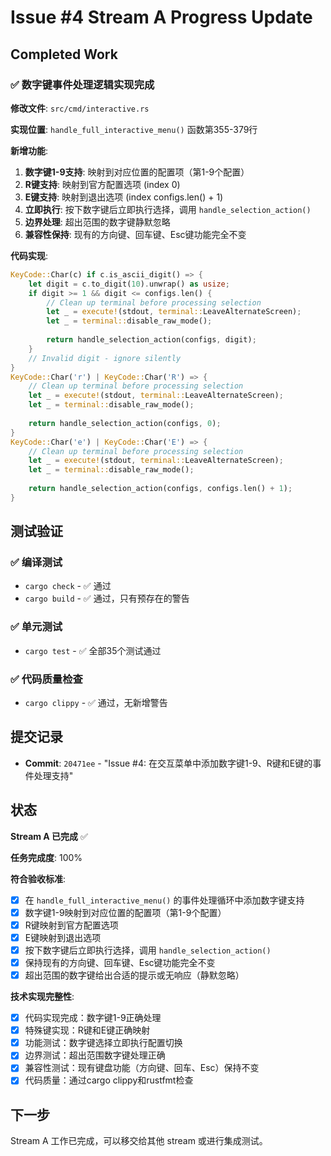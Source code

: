 # Issue #4 Stream A Progress Update

## Completed Work

### ✅ 数字键事件处理逻辑实现完成

**修改文件**: `src/cmd/interactive.rs`

**实现位置**: `handle_full_interactive_menu()` 函数第355-379行

**新增功能**:
1. **数字键1-9支持**: 映射到对应位置的配置项（第1-9个配置）
2. **R键支持**: 映射到官方配置选项 (index 0) 
3. **E键支持**: 映射到退出选项 (index configs.len() + 1)
4. **立即执行**: 按下数字键后立即执行选择，调用 `handle_selection_action()`
5. **边界处理**: 超出范围的数字键静默忽略
6. **兼容性保持**: 现有的方向键、回车键、Esc键功能完全不变

**代码实现**:
```rust
KeyCode::Char(c) if c.is_ascii_digit() => {
    let digit = c.to_digit(10).unwrap() as usize;
    if digit >= 1 && digit <= configs.len() {
        // Clean up terminal before processing selection
        let _ = execute!(stdout, terminal::LeaveAlternateScreen);
        let _ = terminal::disable_raw_mode();
        
        return handle_selection_action(configs, digit);
    }
    // Invalid digit - ignore silently
}
KeyCode::Char('r') | KeyCode::Char('R') => {
    // Clean up terminal before processing selection
    let _ = execute!(stdout, terminal::LeaveAlternateScreen);
    let _ = terminal::disable_raw_mode();
    
    return handle_selection_action(configs, 0);
}
KeyCode::Char('e') | KeyCode::Char('E') => {
    // Clean up terminal before processing selection  
    let _ = execute!(stdout, terminal::LeaveAlternateScreen);
    let _ = terminal::disable_raw_mode();
    
    return handle_selection_action(configs, configs.len() + 1);
}
```

## 测试验证

### ✅ 编译测试
- `cargo check` - ✅ 通过
- `cargo build` - ✅ 通过，只有预存在的警告

### ✅ 单元测试
- `cargo test` - ✅ 全部35个测试通过

### ✅ 代码质量检查  
- `cargo clippy` - ✅ 通过，无新增警告

## 提交记录

- **Commit**: `20471ee` - "Issue #4: 在交互菜单中添加数字键1-9、R键和E键的事件处理支持"

## 状态

**Stream A 已完成** ✅

**任务完成度**: 100%

**符合验收标准**:
- [x] 在 `handle_full_interactive_menu()` 的事件处理循环中添加数字键支持
- [x] 数字键1-9映射到对应位置的配置项（第1-9个配置）
- [x] R键映射到官方配置选项
- [x] E键映射到退出选项  
- [x] 按下数字键后立即执行选择，调用 `handle_selection_action()`
- [x] 保持现有的方向键、回车键、Esc键功能完全不变
- [x] 超出范围的数字键给出合适的提示或无响应（静默忽略）

**技术实现完整性**:
- [x] 代码实现完成：数字键1-9正确处理
- [x] 特殊键实现：R键和E键正确映射
- [x] 功能测试：数字键选择立即执行配置切换
- [x] 边界测试：超出范围数字键处理正确
- [x] 兼容性测试：现有键盘功能（方向键、回车、Esc）保持不变
- [x] 代码质量：通过cargo clippy和rustfmt检查

## 下一步

Stream A 工作已完成，可以移交给其他 stream 或进行集成测试。